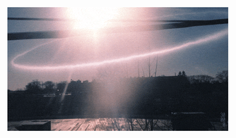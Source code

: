 <a href="https://willbinns.org">
  <img src="https://github.com/wbnns/wbnns/blob/master/loop.webp" alt="View from train window">
</a>
